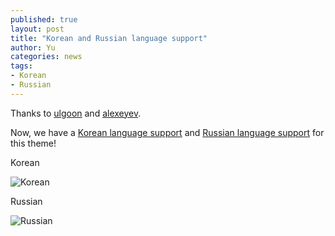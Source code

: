 ```yaml
---
published: true
layout: post
title: "Korean and Russian language support"
author: Yu
categories: news
tags:
- Korean
- Russian
---
```


Thanks to [ulgoon](https://github.com/ulgoon) and [alexeyev](https://github.com/alexeyev).

Now, we have a [Korean language support](https://github.com/yulijia/freshman21/pull/18) and [Russian language support](https://github.com/yulijia/freshman21/pull/19) for this theme!


Korean

![Korean](http://i.imgur.com/z7AAZcp.png)

Russian

![Russian](http://i.imgur.com/woDgrCK.png)

